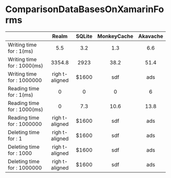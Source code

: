 # ComparisonDataBasesOnXamarinForms
|      | Realm      |SQLite  |MonkeyCache|Akavache |
| ---- |:--------------:| :-----:| :--------:| :------:| 
| Writing time for : 1(ms) |5.5|3.2|1.3|6.6|
| Writing time for : 1000(ms) |3354.8|2923|38.2|51.4|
| Writing time for : 1000000 | righ t-aligned | $1600  |        sdf|ads      |
| Reading time for : 1(ms) |0|0|0|6|
| Reading time for : 1000(ms) |0|7.3|10.6|13.8|
| Reading time for : 1000000 | righ t-aligned | $1600  |        sdf|ads      |
| Deleting time for : 1 | righ t-aligned | $1600  |        sdf|ads      |
| Deleting time for : 1000 | righ t-aligned | $1600  |        sdf|ads      |
| Deleting time for : 1000000 | righ t-aligned | $1600  |        sdf|ads      |
